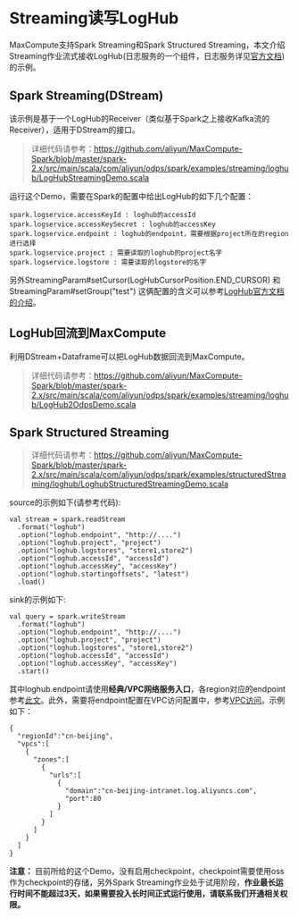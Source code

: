 # Streaming读写LogHub
MaxCompute支持Spark Streaming和Spark Structured Streaming，本文介绍Streaming作业流式接收LogHub(日志服务的一个组件，日志服务详见[官方文档](https://www.aliyun.com/product/sls))的示例。

## Spark Streaming(DStream)
该示例是基于一个LogHub的Receiver（类似基于Spark之上接收Kafka流的Receiver），适用于DStream的接口。

> 详细代码请参考：https://github.com/aliyun/MaxCompute-Spark/blob/master/spark-2.x/src/main/scala/com/aliyun/odps/spark/examples/streaming/loghub/LogHubStreamingDemo.scala

运行这个Demo，需要在Spark的配置中给出LogHub的如下几个配置：

```
spark.logservice.accessKeyId : loghub的accessId
spark.logservice.accessKeySecret : loghub的accessKey
spark.logservice.endpoint : loghub的endpoint，需要根据project所在的region进行选择
spark.logservice.project : 需要读取的loghub的project名字
spark.logservice.logstore : 需要读取的logstore的名字
```
另外StreamingParam#setCursor(LogHubCursorPosition.END_CURSOR) 和 StreamingParam#setGroup("test") 这俩配置的含义可以参考[LogHub官方文档的介绍](https://help.aliyun.com/document_detail/28998.html?spm=a2c4g.11186623.6.877.2ea24bbcd6eDg5)。 

## LogHub回流到MaxCompute
利用DStream+Dataframe可以把LogHub数据回流到MaxCompute。

> 详细代码请参考：https://github.com/aliyun/MaxCompute-Spark/blob/master/spark-2.x/src/main/scala/com/aliyun/odps/spark/examples/streaming/loghub/LogHub2OdpsDemo.scala

## Spark Structured Streaming
> 详细代码请参考：https://github.com/aliyun/MaxCompute-Spark/blob/master/spark-2.x/src/main/scala/com/aliyun/odps/spark/examples/structuredStreaming/loghub/LoghubStructuredStreamingDemo.scala

source的示例如下(请参考代码):
```
val stream = spark.readStream
  .format("loghub")
  .option("loghub.endpoint", "http://....")
  .option("loghub.project", "project")
  .option("loghub.logstores", "store1,store2")
  .option("loghub.accessId", "accessId")
  .option("loghub.accessKey", "accessKey")
  .option("loghub.startingoffsets", "latest")
  .load()
```

sink的示例如下:
```
val query = spark.writeStream
  .format("loghub")
  .option("loghub.endpoint", "http://....")
  .option("loghub.project", "project")
  .option("loghub.logstores", "store1,store2")
  .option("loghub.accessId", "accessId")
  .option("loghub.accessKey", "accessKey")
  .start()
```

其中loghub.endpoint请使用**经典/VPC网络服务入口**，各region对应的endpoint参考[此文](https://help.aliyun.com/document_detail/29008.html#h2-url-2)。此外，需要将endpoint配置在VPC访问配置中，参考[VPC访问](https://github.com/aliyun/MaxCompute-Spark/wiki/09.-VPC-Access%E6%96%87%E6%A1%A3%E8%AF%B4%E6%98%8E)。示例如下：
```
{
  "regionId":"cn-beijing",
  "vpcs":[
    {
      "zones":[
        {
          "urls":[
            {
              "domain":"cn-beijing-intranet.log.aliyuncs.com",
              "port":80
            }
          ]
        }
      ]
    }
  ]
}
```

**注意：** 目前所给的这个Demo，没有启用checkpoint，checkpoint需要使用oss作为checkpoint的存储，另外Spark Streaming作业处于试用阶段，**作业最长运行时间不能超过3天，如果需要投入长时间正式运行使用，请联系我们开通相关权限。**
